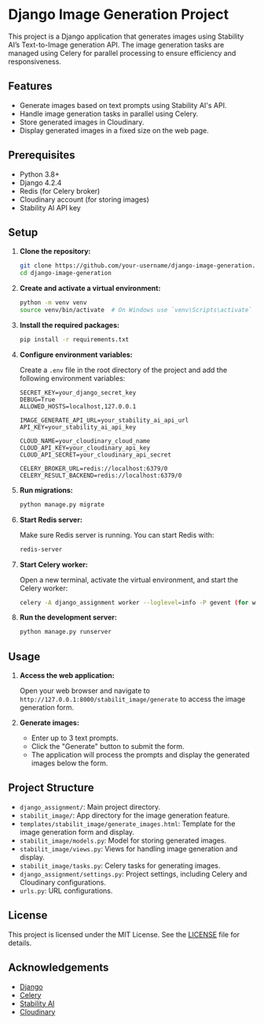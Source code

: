 # Django Image Generation Project

This project is a Django application that generates images using Stability AI’s Text-to-Image generation API. The image generation tasks are managed using Celery for parallel processing to ensure efficiency and responsiveness.

## Features

- Generate images based on text prompts using Stability AI's API.
- Handle image generation tasks in parallel using Celery.
- Store generated images in Cloudinary.
- Display generated images in a fixed size on the web page.

## Prerequisites

- Python 3.8+
- Django 4.2.4
- Redis (for Celery broker)
- Cloudinary account (for storing images)
- Stability AI API key

## Setup

1. **Clone the repository:**

    ```bash
    git clone https://github.com/your-username/django-image-generation.git
    cd django-image-generation
    ```

2. **Create and activate a virtual environment:**

    ```bash
    python -m venv venv
    source venv/bin/activate  # On Windows use `venv\Scripts\activate`
    ```

3. **Install the required packages:**

    ```bash
    pip install -r requirements.txt
    ```

4. **Configure environment variables:**

    Create a `.env` file in the root directory of the project and add the following environment variables:

    ```env
    SECRET_KEY=your_django_secret_key
    DEBUG=True
    ALLOWED_HOSTS=localhost,127.0.0.1

    IMAGE_GENERATE_API_URL=your_stability_ai_api_url
    API_KEY=your_stability_ai_api_key

    CLOUD_NAME=your_cloudinary_cloud_name
    CLOUD_API_KEY=your_cloudinary_api_key
    CLOUD_API_SECRET=your_cloudinary_api_secret

    CELERY_BROKER_URL=redis://localhost:6379/0
    CELERY_RESULT_BACKEND=redis://localhost:6379/0
    ```

5. **Run migrations:**

    ```bash
    python manage.py migrate
    ```

6. **Start Redis server:**

    Make sure Redis server is running. You can start Redis with:

    ```bash
    redis-server
    ```

7. **Start Celery worker:**

    Open a new terminal, activate the virtual environment, and start the Celery worker:

    ```bash
    celery -A django_assignment worker --loglevel=info -P gevent (for windows)
    ```

8. **Run the development server:**

    ```bash
    python manage.py runserver
    ```

## Usage

1. **Access the web application:**

    Open your web browser and navigate to `http://127.0.0.1:8000/stabilit_image/generate` to access the image generation form.

2. **Generate images:**

    - Enter up to 3 text prompts.
    - Click the "Generate" button to submit the form.
    - The application will process the prompts and display the generated images below the form.

## Project Structure

- `django_assignment/`: Main project directory.
- `stabilit_image/`: App directory for the image generation feature.
- `templates/stabilit_image/generate_images.html`: Template for the image generation form and display.
- `stabilit_image/models.py`: Model for storing generated images.
- `stabilit_image/views.py`: Views for handling image generation and display.
- `stabilit_image/tasks.py`: Celery tasks for generating images.
- `django_assignment/settings.py`: Project settings, including Celery and Cloudinary configurations.
- `urls.py`: URL configurations.

## License

This project is licensed under the MIT License. See the [LICENSE](LICENSE) file for details.

## Acknowledgements

- [Django](https://www.djangoproject.com/)
- [Celery](https://docs.celeryproject.org/en/stable/)
- [Stability AI](https://stability.ai/)
- [Cloudinary](https://cloudinary.com/)
